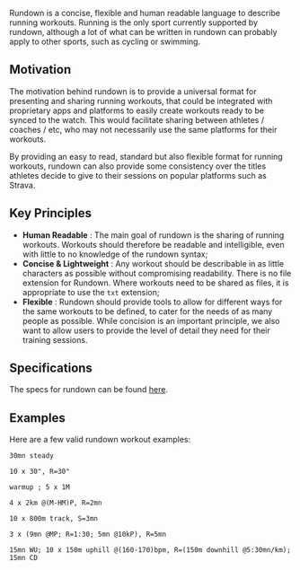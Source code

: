 Rundown is a concise, flexible and human readable language to describe running workouts. Running is the only sport currently supported by rundown, although a lot of what can be written in rundown can probably apply to other sports, such as cycling or swimming.

## Motivation

The motivation behind rundown is to provide a universal format for presenting and sharing running workouts, that could be integrated with proprietary apps and platforms to easily create workouts ready to be synced to the watch. This would facilitate sharing between athletes / coaches / etc, who may not necessarily use the same platforms for their workouts.

By providing an easy to read, standard but also flexible format for running workouts, rundown can also provide some consistency over the titles athletes decide to give to their sessions on popular platforms such as Strava.

## Key Principles

- **Human Readable** : The main goal of rundown is the sharing of running workouts. Workouts should therefore be readable and intelligible, even with little to no knowledge of the rundown syntax;
- **Concise & Lightweight** : Any workout should be describable in as little characters as possible without compromising readability. There is no file extension for Rundown. Where workouts need to be shared as files, it is appropriate to use the `txt` extension;
- **Flexible** : Rundown should provide tools to allow for different ways for the same workouts to be defined, to cater for the needs of as many people as possible. While concision is an important principle, we also want to allow users to provide the level of detail they need for their training sessions.

## Specifications

The specs for rundown can be found [here](obsidian://open?vault=rundown&file=Specs).

## Examples

Here are a few valid rundown workout examples:

```
30mn steady
```

```
10 x 30", R=30"
```

```
warmup ; 5 x 1M
```

```
4 x 2km @(M-HM)P, R=2mn
```

```
10 x 800m track, S=3mn
```

```
3 x (9mn @MP; R=1:30; 5mn @10kP), R=5mn
```

```
15mn WU; 10 x 150m uphill @(160-170)bpm, R=(150m downhill @5:30mn/km); 15mn CD
```


